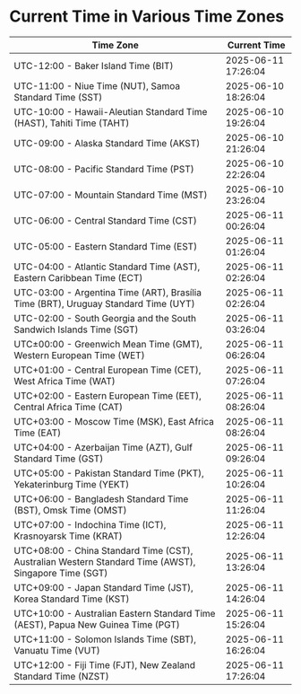 # Current Time in Various Time Zones

| Time Zone | Current Time |
|-----------|--------------|
| UTC-12:00 - Baker Island Time (BIT) | 2025-06-11 17:26:04 |
| UTC-11:00 - Niue Time (NUT), Samoa Standard Time (SST) | 2025-06-10 18:26:04 |
| UTC-10:00 - Hawaii-Aleutian Standard Time (HAST), Tahiti Time (TAHT) | 2025-06-10 19:26:04 |
| UTC-09:00 - Alaska Standard Time (AKST) | 2025-06-10 21:26:04 |
| UTC-08:00 - Pacific Standard Time (PST) | 2025-06-10 22:26:04 |
| UTC-07:00 - Mountain Standard Time (MST) | 2025-06-10 23:26:04 |
| UTC-06:00 - Central Standard Time (CST) | 2025-06-11 00:26:04 |
| UTC-05:00 - Eastern Standard Time (EST) | 2025-06-11 01:26:04 |
| UTC-04:00 - Atlantic Standard Time (AST), Eastern Caribbean Time (ECT) | 2025-06-11 02:26:04 |
| UTC-03:00 - Argentina Time (ART), Brasília Time (BRT), Uruguay Standard Time (UYT) | 2025-06-11 02:26:04 |
| UTC-02:00 - South Georgia and the South Sandwich Islands Time (SGT) | 2025-06-11 03:26:04 |
| UTC±00:00 - Greenwich Mean Time (GMT), Western European Time (WET) | 2025-06-11 06:26:04 |
| UTC+01:00 - Central European Time (CET), West Africa Time (WAT) | 2025-06-11 07:26:04 |
| UTC+02:00 - Eastern European Time (EET), Central Africa Time (CAT) | 2025-06-11 08:26:04 |
| UTC+03:00 - Moscow Time (MSK), East Africa Time (EAT) | 2025-06-11 08:26:04 |
| UTC+04:00 - Azerbaijan Time (AZT), Gulf Standard Time (GST) | 2025-06-11 09:26:04 |
| UTC+05:00 - Pakistan Standard Time (PKT), Yekaterinburg Time (YEKT) | 2025-06-11 10:26:04 |
| UTC+06:00 - Bangladesh Standard Time (BST), Omsk Time (OMST) | 2025-06-11 11:26:04 |
| UTC+07:00 - Indochina Time (ICT), Krasnoyarsk Time (KRAT) | 2025-06-11 12:26:04 |
| UTC+08:00 - China Standard Time (CST), Australian Western Standard Time (AWST), Singapore Time (SGT) | 2025-06-11 13:26:04 |
| UTC+09:00 - Japan Standard Time (JST), Korea Standard Time (KST) | 2025-06-11 14:26:04 |
| UTC+10:00 - Australian Eastern Standard Time (AEST), Papua New Guinea Time (PGT) | 2025-06-11 15:26:04 |
| UTC+11:00 - Solomon Islands Time (SBT), Vanuatu Time (VUT) | 2025-06-11 16:26:04 |
| UTC+12:00 - Fiji Time (FJT), New Zealand Standard Time (NZST) | 2025-06-11 17:26:04 |
